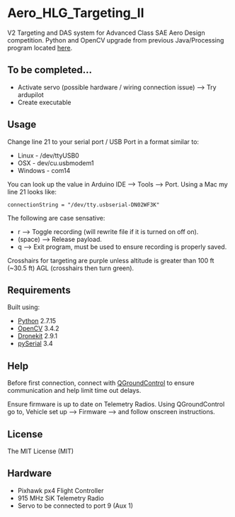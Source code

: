 # Aero_HLG_Targeting_II
V2 Targeting and DAS system for Advanced Class SAE Aero Design competition. Python and OpenCV upgrade from previous Java/Processing program located [here](https://github.com/MarkSherstan/Aero_HLG_2018_DAS).

## To be completed...
* Activate servo (possible hardware / wiring connection issue) --> Try ardupilot
* Create executable 

## Usage
Change line 21 to your serial port / USB Port in a format similar to:
* Linux - /dev/ttyUSB0
* OSX - dev/cu.usbmodem1
* Windows - com14

You can look up the value in Arduino IDE --> Tools --> Port. Using a Mac my line 21 looks like:

```
connectionString = "/dev/tty.usbserial-DN02WF3K"
```

The following are case sensative:
* r --> Toggle recording (will rewrite file if it is turned on off on).
* (space) --> Release payload.
* q --> Exit program, must be used to ensure recording is properly saved.

Crosshairs for targeting are purple unless altitude is greater than 100 ft (~30.5 ft) AGL (crosshairs then turn green).

## Requirements
Built using:
* [Python](https://www.python.org) 2.7.15
* [OpenCV](https://opencv.org) 3.4.2
* [Dronekit](http://python.dronekit.io) 2.9.1
* [pySerial](https://pypi.org/project/pyserial/) 3.4

## Help
Before first connection, connect with [QGroundControl](http://qgroundcontrol.com) to ensure communication and help limit time out delays.

Ensure firmware is up to date on Telemetry Radios. Using QGroundControl go to, Vehicle set up --> Firmware --> and follow onscreen instructions.

## License
The MIT License (MIT)

## Hardware
* Pixhawk px4 Flight Controller
* 915 MHz SiK Telemetry Radio
* Servo to be connected to port 9 (Aux 1)
